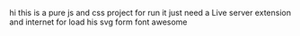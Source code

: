 hi this is a pure js and css project for run it just need a Live server extension and internet for load his svg form font awesome
